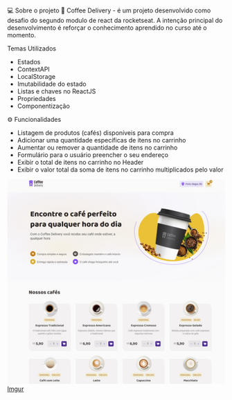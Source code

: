 💻 Sobre o projeto
📄 Coffee Delivery - é um projeto desenvolvido como desafio do segundo modulo de react da rocketseat.
A intenção principal do desenvolvimento é reforçar o conhecimento aprendido no curso até o momento.

Temas Utilizados 
- Estados
- ContextAPI
- LocalStorage
- Imutabilidade do estado
- Listas e chaves no ReactJS
- Propriedades
- Componentização

⚙️ Funcionalidades
- Listagem de produtos (cafés) disponíveis para compra
- Adicionar uma quantidade específicas de itens no carrinho
- Aumentar ou remover a quantidade de itens no carrinho
- Formulário para o usuário preencher o seu endereço
- Exibir o total de itens no carrinho no Header
- Exibir o valor total da soma de itens no carrinho multiplicados pelo valor


![Logo do Projeto](src/assets/gitHubImage/coffeeDeliveryImageProject.jpg)
[Imgur](https://imgur.com/Ym9xwD5.jpeg)
